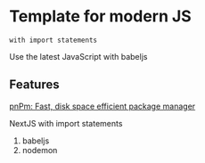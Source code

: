 # Template for modern JS

    with import statements

Use the latest JavaScript with babeljs

## Features

[pnPm: Fast, disk space efficient package manager](https://pnpm.io/)

NextJS with import statements

1. babeljs
2. nodemon
